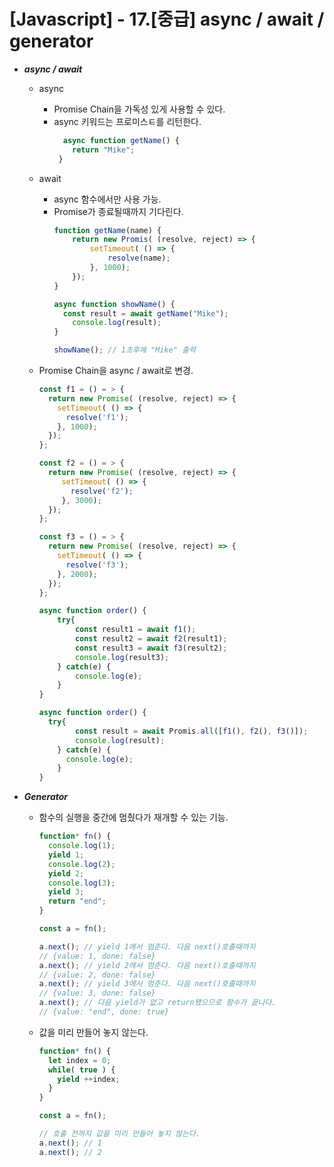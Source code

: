 # [Javascript] - 17.[중급] async / await / generator

* ___async / await___
  - async
    - Promise Chain을 가독성 있게 사용할 수 있다.
    - async 키워드는 프로미스ㅌ를 리턴한다.
      ```javascript
        async function getName() {
          return "Mike";
       }
      ```
  - await
    - async 함수에서만 사용 가능.
    - Promise가 종료될때까지 기다린다.
      ```javascript
      function getName(name) {
	      return new Promis( (resolve, reject) => {
		      setTimeout( () => {
			      resolve(name);
		      }, 1000);
	      });
      }

      async function showName() {
        const result = await getName("Mike");
	      console.log(result);
      }

      showName(); // 1초후에 "Mike" 출력
      ```

  - Promise Chain을 async / await로 변경.
    ```javascript
    const f1 = () = > {
      return new Promise( (resolve, reject) => {
        setTimeout( () => {
          resolve('f1');
        }, 1000);
      });
    };

    const f2 = () = > {
      return new Promise( (resolve, reject) => {
         setTimeout( () => {
           resolve('f2');
         }, 3000);
      });
    };

    const f3 = () = > {
      return new Promise( (resolve, reject) => {
        setTimeout( () => {
          resolve('f3');
        }, 2000);
      });
    };

    async function order() {
	    try{
		    const result1 = await f1();
		    const result2 = await f2(result1);
		    const result3 = await f3(result2);
		    console.log(result3);
	    } catch(e) {
		    console.log(e);
	    }
    }

    async function order() {
      try{
		    const result = await Promis.all([f1(), f2(), f3()]);
		    console.log(result);
	    } catch(e) {
		  console.log(e);
	    }
    }

    ```

* ___Generator___
  - 함수의 실행을 중간에 멈췄다가 재개할 수 있는 기능.
    ```javascript
    function* fn() {
      console.log(1);
      yield 1;
      console.log(2);
      yield 2;
      console.log(3);
      yield 3;
      return "end";
    }

    const a = fn();

    a.next(); // yield 1에서 멈춘다. 다음 next()호출때까지
    // {value: 1, done: false}
    a.next(); // yield 2에서 멈춘다. 다음 next()호출때까지
    // {value: 2, done: false}
    a.next(); // yield 3에서 멈춘다. 다음 next()호출때까지
    // {value: 3, done: false}
    a.next(); // 다음 yield가 없고 return됐으므로 함수가 끝나다.
    // {value: "end", done: true}
    ```
  - 값을 미리 만들어 놓지 않는다.
    ```javascript
    function* fn() {
      let index = 0;
      while( true ) {
        yield ++index;
      }
    }

    const a = fn();

    // 호출 전까지 값을 미리 만들어 놓지 않는다.
    a.next(); // 1
    a.next(); // 2
    ```
